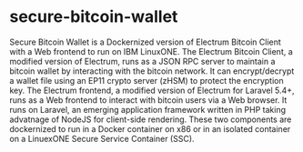 # secure-bitcoin-wallet
Secure Bitcoin Wallet is a Dockernized version of Electrum Bitcoin Client with a Web frontend to run on IBM LinuxONE. The Electrum Bitcoin Client, a modified version of Electrum, runs as a JSON RPC server to maintain a bitcoin wallet by interacting with the bitcoin network. It can encrypt/decrypt a wallet file using an EP11 crypto server (zHSM) to protect the encryption key. The Electrum frontend, a modified version of Electrum for Laravel 5.4+, runs as a Web frontend to interact with bitcoin users via a Web browser. It runs on Laravel, an emerging application framework written in PHP taking advatnage of NodeJS for client-side rendering. These two components are dockernized to run in a Docker container on x86 or in an isolated container on a LinuexONE Secure Service Container (SSC).
